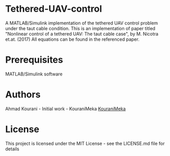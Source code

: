 # Tethered-UAV-control
A MATLAB/Simulink implementation of the tethered UAV control problem under the taut cable condition.
This is an implementation of paper titled "Nonlinear control of a tethered UAV: The taut cable case", by M. Nicotra et.at. (2017)
All equations can be found in the referenced paper.

# Prerequisites
MATLAB/Simulink software

# Authors
Ahmad Kourani - Initial work - KouraniMeka
[KouraniMeka](https://github.com/user/repo/blob/branch/other_file.md)
# License
This project is licensed under the MIT License - see the LICENSE.md file for details
